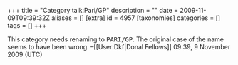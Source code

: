 +++
title = "Category talk:Pari/GP"
description = ""
date = 2009-11-09T09:39:32Z
aliases = []
[extra]
id = 4957
[taxonomies]
categories = []
tags = []
+++

This category needs renaming to <tt>PARI/GP</tt>. The original case of the name seems to have been wrong. –[[User:Dkf|Donal Fellows]] 09:39, 9 November 2009 (UTC)

